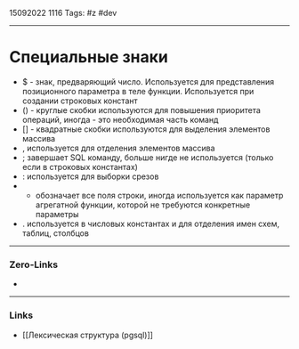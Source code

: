 15092022 1116
Tags: #z #dev

---
# Специальные знаки

- $ - знак, предваряющий число. Используется для представления позиционного параметра в теле функции. Используется при создании строковых констант
- () - круглые скобки используются для повышения приоритета операций, иногда - это необходимая часть команд
- [] - квадратные скобки используются для выделения элементов массива
- , используется для отделения элементов массива
- ; завершает SQL команду, больше нигде не используется (только если в строковых константах)
- : используется для выборки срезов
- * обозначает все поля строки, иногда используется как параметр агрегатной функции, которой не требуются конкретные параметры
- . используется в числовых константах и для отделения имен схем, таблиц, столбцов

---
### Zero-Links
- 

---
### Links
- [[Лексическая структура (pgsql)]]